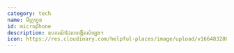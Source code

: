 ```yaml
---
category: tech
name: មីក្រូហ្វូន
id: microphone
description: ឧបករណ៍ដែលបង្កើតសំឡេង។
icon: https://res.cloudinary.com/helpful-places/image/upload/v1664832808/dtpr-icons/tech/voice_waavb6.svg
---
```

